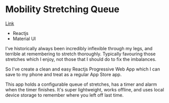 # Mobility Stretching Queue

[Link](https://mobility.chrskerr.com)

- Reactjs
- Material UI

I've historically always been incredibly inflexible through my legs, and terrible at remembering to stretch thoroughly. Typically favouring those stretches which I enjoy, not those that I should do to fix the imbalances.

So I've create a clean and easy Reactjs Progressive Web App which I can save to my phone and treat as a regular App Store app.

This app holds a configurable queue of stretches, has a timer and alarm when the timer finishes. It's super lightweight, works offline, and uses local device storage to remember where you left off last time.
